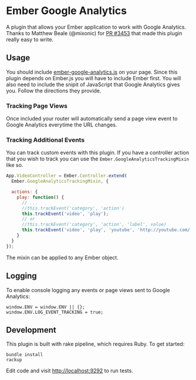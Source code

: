 # Ember Google Analytics

A plugin that allows your Ember application to work with Google
Analytics. Thanks to Matthew Beale (@mixonic) for
[PR #3453](https://github.com/emberjs/ember.js/pull/3453) that made
this plugin really easy to write.

## Usage

You should include
[ember-google-analytics.js](https://github.com/ryanto/ember-google-analytics/blob/master/ember-google-analytics.js)
on your page. Since this plugin depends on Ember.js you will have to
include Ember first. You will also need to include the snipit of
JavaScript that Google Analytics gives you. Follow the directions they
provide.

### Tracking Page Views

Once included your router will automatically send a page view event to
Google Analytics everytime the URL changes.

### Tracking Additional Events

You can track custom events with this plugin. If you have a controller
action that you wish to track you can use the
``Ember.GoogleAnalyticsTrackingMixin`` like so.

```javascript
App.VideoController = Ember.Controller.extend(
  Ember.GoogleAnalyticsTrackingMixin, {

  actions: {
    play: function() {
      // ...
      //this.trackEvent('category', 'action')
      this.trackEvent('video', 'play');
      // or
      //this.trackEvent('category', 'action', 'label', value)
      this.trackEvent('video', 'play', 'youtube', 'http://youtube.com/......'');
    }
  }
});
```

The mixin can be applied to any Ember object.

## Logging

To enable console logging any events or page views sent to Google Analytics:

```
window.ENV = window.ENV || {};
window.ENV.LOG_EVENT_TRACKING = true;
```

## Development

This plugin is built with rake pipeline, which requires Ruby. To get
started:

```
bundle install
rackup
```

Edit code and visit [http://localhost:9292](http://localhost:9292) to
run tests.

